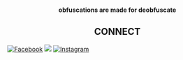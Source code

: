 <h4 align="center"><b>obfuscations are made for deobfuscate</b></h2>

<h2 align="center"><b>CONNECT</b></h2>

[![Facebook](https://img.shields.io/badge/Facebook-%231877F2.svg?logo=Facebook&logoColor=white)](https://facebook.com/reverse.inx) 
![](https://img.shields.io/badge/Code-Python-informational?style=flat&logo=python&logoColor=white&color=blue)
[![Instagram](https://img.shields.io/badge/Instagram-%23E4405F.svg?logo=Instagram&logoColor=white)](https://instagram.com/your_exotic_inx)
